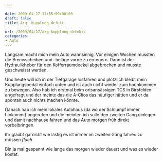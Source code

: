 ```yaml
---

date: 2009-04-27 17:55:59+00:00
draft: false
title: Arg! Kupplung defekt

url: /2009/04/27/arg-kupplung-defekt/
categories:
- Auto
---
```


Langsam macht mich mein Auto wahnsinnig. Vor einigen Wochen mussten die
Bremsscheiben und -beläge vorne zu erneuern. Dann ist der Hydraulikheber für
den Kofferraumdeckel abgebrochen und musste geschweisst werden.

Und heute will ich in der Tiefgarage losfahren und plötzlich bleibt mein
Kupplungspedal einfach unten und ist auch nicht wieder zum hochkommen zu
bewegen. Also hab ich erstmal beim ortsansässigen TCS in Birsfelden angefragt
und der meinte das die A-Clios das häufiger hätten und er da spontan auch
nichts machen könnte.

Danach hab ich mein lokales Autohaus (da wo der Schlumpf immer hinkommt)
angerufen und die meinten ich solle den zweiten Gang einlegen und damit
nachhause fahren und das Auto morgen früh direkt vorbeibringen.

Ihr glaubt garnicht wie lästig es ist immer im zweiten Gang fahren zu müssen *fluch*

Bin ja mal gespannt wie lange das morgen wieder dauert und was es wieder kostet.
